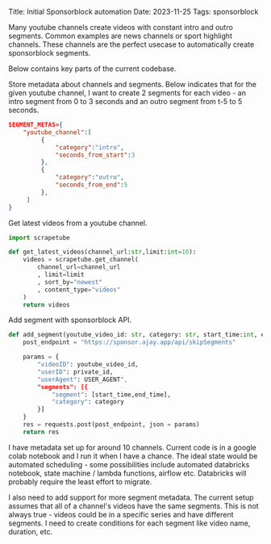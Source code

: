 Title: Initial Sponsorblock automation
Date: 2023-11-25
Tags: sponsorblock

Many youtube channels create videos with constant intro and outro segments. Common examples are news channels or sport highlight channels. These channels are the perfect usecase to automatically create sponsorblock segments.

Below contains key parts of the current codebase.

Store metadata about channels and segments. Below indicates that for the given youtube channel, I want to create 2 segments for each video - an intro segment from 0 to 3 seconds and an outro segment from t-5 to 5 seconds.

```json
SEGMENT_METAS={
    "youtube_channel":[
         {
             "category":"intro",
             "seconds_from_start":3
         },
         {
             "category":"outro",
             "seconds_from_end":5
         },
     ]
}
```

Get latest videos from a youtube channel. 

```python
import scrapetube

def get_latest_videos(channel_url:str,limit:int=10):
    videos = scrapetube.get_channel(
        channel_url=channel_url
        , limit=limit
        , sort_by="newest"
        , content_type="videos"
    )
    return videos
```

Add segment with sponsorblock API.

```python
def add_segment(youtube_video_id: str, category: str, start_time:int, end_time:int):
    post_endpoint = "https://sponsor.ajay.app/api/skipSegments"

    params = {
        "videoID": youtube_video_id,
        "userID": private_id,
        "userAgent": USER_AGENT",
        "segments": [{
            "segment": [start_time,end_time],
            "category": category
        }]
    }
    res = requests.post(post_endpoint, json = params)
    return res
```

I have metadata set up for around 10 channels. Current code is in a google colab notebook and I run it when I have a chance. The ideal state would be automated scheduling - some possibilities include automated databricks notebook, state machine / lambda functions, airflow etc. Databricks will probably require the least effort to migrate. 

I also need to add support for more segment metadata. The current setup assumes that all of a channel's videos have the same segments. This is not always true - videos could be in a specific series and have different segments. I need to create conditions for each segment like video name, duration, etc. 

